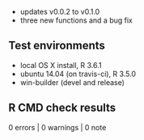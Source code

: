 
* updates v0.0.2 to v0.1.0
* three new functions and a bug fix

## Test environments

* local OS X install, R 3.6.1
* ubuntu 14.04 (on travis-ci), R 3.5.0
* win-builder (devel and release)

## R CMD check results

0 errors | 0 warnings | 0 note
